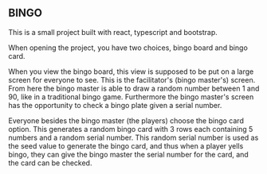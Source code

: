 ## BINGO

This is a small project built with react, typescript and bootstrap. 

When opening the project, you have two choices, bingo board and bingo card.

When you view the bingo board, this view is supposed to be put on a large screen for everyone to see. This is the facilitator's (bingo master's) screen. From here the bingo master is able to draw a random number between 1 and 90, like in a traditional bingo game. Furthermore the bingo master's screen has the opportunity to check a bingo plate given a serial number.

Everyone besides the bingo master (the players) choose the bingo card option. This generates a random bingo card with 3 rows each containing 5 numbers and a random serial number. This random serial number is used as the seed value to generate the bingo card, and thus when a player yells bingo, they can give the bingo master the serial number for the card, and the card can be checked. 